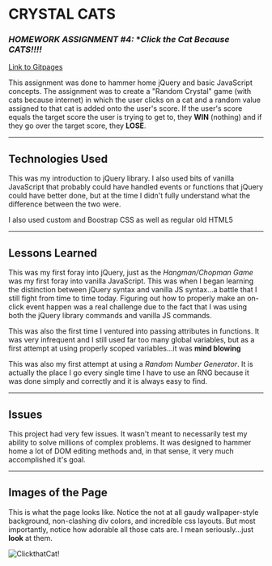 # CRYSTAL CATS
### *HOMEWORK ASSIGNMENT #4:* **Click the Cat Because *CATS!!!!**

[Link to Gitpages](https://oitowl7.github.io/crystals/)

This assignment was done to hammer home jQuery and basic JavaScript concepts. The assignment was to create a "Random Crystal" game (with cats because internet) in which the user clicks on a cat and a random value assigned to that cat is added onto the user's score. If the user's score equals the target score the user is trying to get to, they **WIN** (nothing) and if they go over the target score, they **LOSE**.
***
## Technologies Used
This was my introduction to jQuery library. I also used bits of vanilla JavaScript that probably could have handled events or functions that jQuery could have better done, but at the time I didn't fully understand what the difference between the two were. 

I also used custom and Boostrap CSS as well as regular old HTML5

***
## Lessons Learned
This was my first foray into jQuery, just as the *Hangman/Chopman Game* was my first foray into vanilla JavaScript. This was when I began learning the distinction between jQuery syntax and vanilla JS syntax...a battle that I still fight from time to time today. Figuring out how to properly make an on-click event happen was a real challenge due to the fact that I was using both the jQuery library commands and vanilla JS commands.

This was also the first time I ventured into passing attributes in functions. It was very infrequent and I still used far too many global variables, but as a first attempt at using properly scoped variables...it was **mind blowing**

This was also my first attempt at using a *Random Number Generator*. It is actually the place I go every single time I have to use an RNG because it was done simply and correctly and it is always easy to find.

***
## Issues
This project had very few issues. It wasn't meant to necessarily test my ability to solve millions of complex problems. It was designed to hammer home a lot of DOM editing methods and, in that sense, it very much accomplished it's goal.

***
## Images of the Page
This is what the page looks like. Notice the not at all gaudy wallpaper-style background, non-clashing div colors, and incredible css layouts. But most importantly, notice how adorable all those cats are. I mean seriously...just **look** at them.

![ClickthatCat!](https://i.imgur.com/iNTinlp.jpg)
